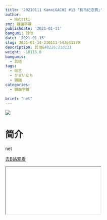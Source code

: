 ```yaml
---
title: '20210111 KamaiGACHI #13 ｢有马纪念赛｣'
author:
  - Notttti
zmz: 镰鼬字幕
publishdate: '2021-01-11'
bangumi: 其他
date: '2021-01-15'
slug: 2021-01-14-210111-543643179
description: 其他&#8226;210111
weight: -10115.0
bangumis:
  - 其他
tags:
  - 综艺
  - かまいたち
  - 镰鼬
categories:
  - 镰鼬字幕

brief: "net"
---
```

![](https://raw.githubusercontent.com/tcgriffith/owaraisite/master/static/tmpimg/57fa58bc4a272c1af0c957bae796fe62a81fd3ce.jpg.480.jpg)
# 简介  
net  

[去B站观看](https://www.bilibili.com/video/av543643179/)
<div class ="resp-container"><iframe class="testiframe" src="//player.bilibili.com/player.html?aid=543643179"", scrolling="no", allowfullscreen="true" > </iframe></div> 
